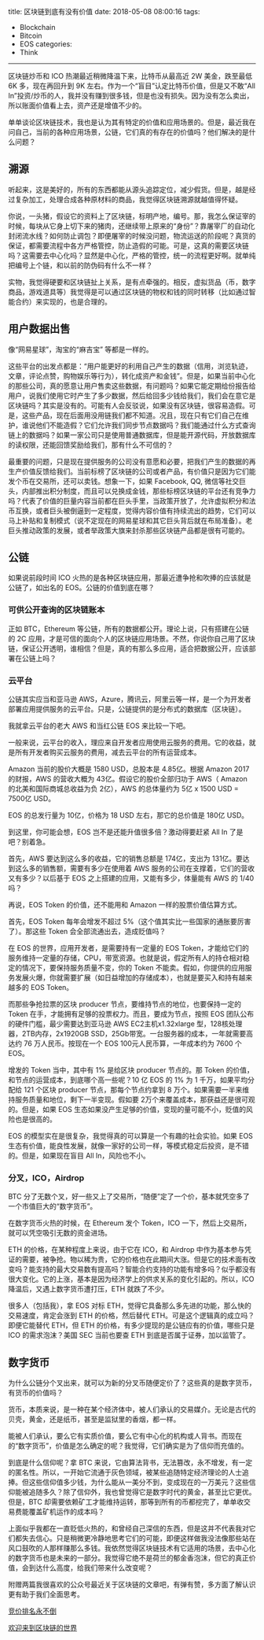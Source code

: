title: 区块链到底有没有价值
date: 2018-05-08 08:00:16
tags:
  - Blockchain
  - Bitcoin
  - EOS
categories:
  - Think
---

区块链炒币和 ICO 热潮最近稍微降温下来，比特币从最高近 2W 美金，跌至最低 6K 多，现在再回升到 9K 左右。作为一个“盲目”认定比特币价值，但是又不敢“All In”投资/炒币的人，我并没有赚到很多钱，但是也没有损失。因为没有怎么卖出，所以账面价值看上去，资产还是增值不少的。  

单单谈论区块链技术，我也是认为其有特定的价值和应用场景的。但是，最近我在问自己，当前的各种应用场景，公链，它们真的有存在的价值吗？他们解决的是什么问题？  


## 溯源

听起来，这是美好的，所有的东西都能从源头追踪定位，减少假货。但是，越是经过复杂加工，处理合成各种原材料的商品，我觉得区块链溯源就越值得怀疑。  

你说，一头猪，假设它的资料上了区块链，标明产地，编号。那，我怎么保证宰的时候，每块从它身上切下来的猪肉，还继续带上原来的“身份”？靠屠宰厂的自动化封闭流水线？如何防止调包？即便屠宰的时候没问题，物流运送的阶段呢？真货的保证，都需要流程中各方严格管控，防止造假的可能。可是，这真的需要区块链吗？这需要去中心化吗？显然是中心化，严格的管控，统一的流程更好啊。就单纯把编号上个链，和以前的防伪码有什么不一样？  

实物，我觉得硬要和区块链扯上关系，是有点牵强的。相反，虚拟货品（币，数字商品，游戏道具等）我觉得是可以通过区块链的物权和钱的同时转移（比如通过智能合约）来实现的，也是合理的。  


## 用户数据出售

像“网易星球”，淘宝的“麻吉宝” 等都是一样的。  

这些平台的出发点都是：“用户能更好的利用自己产生的数据（信用，浏览轨迹，文章，评论点赞，购物娱乐等行为），转化成资产和金钱”。但是，如果当前中心化的那些公司，真的愿意让用户售卖这些数据，有问题吗？如果它能定期给份报告给用户，说我们使用它时产生了多少数据，然后给回多少钱给我们，我们会在意它是区块链吗？其实是没有的。可能有人会反驳说，如果没有区块链，很容易造假。可是，这些产品，现在后面用没用链我们都不知道。况且，现在只有它们自己在维护，谁说他们不能造假？它们允许我们同步节点数据吗？我们能通过什么方式查询链上的数据吗？如果一家公司只是使用普通数据库，但是能开源代码，开放数据库的读权限，还能回馈奖励给我们，那有什么不可信的？  

最重要的问题，只是现在提供服务的公司没有意愿和必要，把我们产生的数据的再生产价值反馈给我们。当前标榜了区块链的公司或者产品，有价值只是因为它们能发个币在交易所，还可以卖钱。想象一下，如果 Facebook, QQ, 微信等社交巨头，内部推出积分制度，而且可以兑换成金钱，那些标榜区块链的平台还有竞争力吗？代表了价值的巨量内容当前都在巨头手里，当政策开放了，允许虚拟积分和法币互换，或者巨头被倒逼到一定程度，觉得内容价值有持续流出的趋势，它们可以马上补贴和复制模式（说不定现在的网易星球和其它巨头背后就在布局准备）。老巨头推动政策的发展，或者举政策大旗来封杀那些区块链产品都是很有可能的。  


## 公链

如果说前段时间 ICO 火热的是各种区块链应用，那最近遭争抢和吹捧的应该就是公链了，如出名的 EOS。公链的价值到底在哪？  


### 可供公开查询的区块链账本

正如 BTC，Ethereum 等公链，所有的数据都公开。理论上说，只有搭建在公链的 2C 应用，才是可信的面向个人的区块链应用场景。不然，你说你自己用了区块链，保证公开透明，谁相信？但是，真的有那么多应用，适合把数据公开，应该部署在公链上吗？  


### 云平台

公链其实应当和亚马逊 AWS，Azure，腾讯云，阿里云等一样，是一个为开发者部署应用提供服务的云平台。只是，公链提供的是分布式的数据库（区块链）。  

我就拿云平台的老大 AWS 和当红公链 EOS 来比较一下吧。  

一般来说，云平台的收入，理应来自开发者应用使用云服务的费用。它的收益，就是所有开发者购买云服务的费用，减去云平台的所有运营成本。  

Amazon 当前的股价大概是 1580 USD，总股本是 4.85亿。根据 Amazon 2017 的财报，AWS 的营收大概为 43亿。假设它的股价全部归功于 AWS（ Amazon 的北美和国际商城总收益为负 2亿），AWS 的总体量约为 5亿 x 1500 USD = 7500亿 USD。  

EOS 的总发行量为 10亿，价格为 18 USD 左右，那它的总价值是 180亿 USD。  

到这里，你可能会想，EOS 岂不是还能升值很多倍？激动得要赶紧 All In 了是吧？别着急。  

首先，AWS 要达到这么多的收益，它的销售总额是 174亿，支出为 131亿。要达到这么多的销售额，需要有多少在使用着 AWS 服务的公司在支撑着，它们的营收又有多少？以后基于 EOS 之上搭建的应用，又能有多少，体量能有 AWS 的 1/40 吗？  

再说，EOS Token 的价值，还不能用和 Amazon 一样的股票价值估算方式。  

首先，EOS Token 每年会增发不超过 5%（这个值其实比一些国家的通胀要厉害了）。那这些 Token 会全部流通出去，造成贬值吗？  

在 EOS 的世界，应用开发者，是需要持有一定量的 EOS Token，才能给它们的服务维持一定量的存储，CPU，带宽资源。也就是说，假定所有人的持仓相对稳定的情况下，要保持服务质量不变，你的 Token 不能卖。假如，你提供的应用服务发展火爆，你就需要扩展（如日益增加的存储成本），也就是要买入和持有越来越多的 EOS Token。  

而那些争抢拉票的区块 producer 节点，要维持节点的地位，也要保持一定的 Token 在手，才能拥有足够的投票权力。而且，要成为节点，按照 EOS 团队公布的硬件门槛，最少需要达到亚马逊 AWS EC2主机x1.32xlarge 型，128核处理器，2TB内存，2x1920GB SSD，25Gb带宽。一台服务器的成本，一年就需要高达约 76 万人民币。按现在一个 EOS 100元人民币算，一年成本约为 7600 个 EOS。  

增发的 Token 当中，其中有 1% 是给区块 producer 节点的。那 Token 的价值，和节点的运营成本，到底哪个高一些呢？10 亿 EOS 的 1% 为 1 千万，如果平均分配给 121 个区块 producer 节点，那每个节点约拿到 8 万个。如果需要一半来维持服务质量和地位，剩下一半变现。假如要 2万个来覆盖成本，那获益还是很可观的。但是，如果 EOS 生态如果没产生足够的价值，变现的量可能不小，贬值的风险也是很高的。  

EOS 的模型实在是很复杂，我觉得真的可以算是一个有趣的社会实验。如果 EOS 生态有价值，能良性发展，就像一家好的公司一样，等模式稳定后投资，是不错的。但是，如果现在盲目 All In，风险也不小。  


### 分叉，ICO，Airdrop

BTC 分了无数个叉，好一些又上了交易所，“随便”定了一个价，基本就凭空多了一个市值巨大的“数字货币”。  

在数字货币火热的时候，在 Ethereum 发个 Token，ICO 一下，然后上交易所，就可以凭空吸引无数的资金进场。  

ETH 的价格，在某种程度上来说，由于它在 ICO，和 Airdrop 中作为基本参与凭证的需要，被争抢。物以稀为贵，它的价格也在此期间大涨。但是它的技术面有改变吗？能支持的最大交易数有提高吗？智能合约支持的功能有增多吗？似乎都没有很大变化。它的上涨，基本是因为经济学上的供求关系的变化引起的。所以，ICO 降温后，又遇上数字货币遭打压，ETH 就跌了不少。  

很多人（包括我），拿 EOS 对标 ETH，觉得它具备那么多先进的功能，那么快的交易速度，肯定会涨到 ETH 的价格，然后替代 ETH。可是这个逻辑真的成立吗？即便它能替代 ETH，但 ETH 的价格，有多少提现的是公链应有的价值，哪些只是 ICO 的需求泡沫？美国 SEC 当前也要查 ETH 到底是否属于证券，加以监管了。  


## 数字货币

为什么公链分个叉出来，就可以为新的分叉币随便定价了？这些真的是数字货币，有货币的价值吗？  

货币，本质来说，是一种在某个经济体中，被人们承认的交易媒介。无论是古代的贝壳，黄金，还是纸币，甚至是监狱里的香烟，都一样。  

能被人们承认，要么它有实质价值，要么它有中心化的机构或人背书。而现在的“数字货币”，价值是怎么确定的呢？我觉得，它们确实是为了信仰而充值的。  

到底是什么信仰呢？拿 BTC 来说，它由算法背书，无法篡改，永不增发，有一定的匿名性。所以，一开始它流通于灰色领域，被某些追随特定经济理论的人士追捧。但这些信仰值多少钱，为什么能从一美分不到，变成现在的一万美元？这些信仰能被追随多久？除了信仰外，我也曾觉得它是数字时代的黄金，甚至比它更优。但是，BTC 却需要依赖矿工才能维持运转，那等到所有的币都挖完了，单单收交易费能覆盖矿机运作的成本吗？  

上面似乎我都在一直贬低火热的，和曾经自己深信的东西，但是这并不代表我对它们都失去信心。只是稍微更冷静地思考它们的可能，即便这样做我没法像那些站在风口鼓吹的人那样赚那么多钱。我依然觉得区块链技术有它适用的场景，去中心化的数字货币也是未来的一部分。我觉得它绝不是荷兰的郁金香泡沫，但它的真正价值，会到达什么高度，给我们带来什么改变呢？  

附赠两篇我很喜欢的公众号最近关于区块链的文章吧，有弹有赞，多方面了解认识更有助于我们全面思考。  

[竞价排名永不倒]: http://mp.weixin.qq.com/s?__biz=MzI0MjA1Mjg2Ng==&mid=2649867685&idx=1&sn=3ce18dc2f2d872bf56ea8238ac440188&chksm=f1075fc8c670d6de1dde354f7ce9c8fd125092591c1aa50e4b3618a5b4b2a332dd52dc4b8ec6&scene=21#wechat_redirect

[欢迎来到区块链的世界]: http://mp.weixin.qq.com/s?__biz=MzA3NDM0ODQwMw==&mid=2649827999&idx=1&sn=5374d71f1baa677ffe6805d36fac2af0&chksm=8704a883b07321953c6e713bb86a08ca546a18f661522bbbf89a8832fbdb897f82babdc7a11e&scene=21#wechat_redirect

[竞价排名永不倒][]  

[欢迎来到区块链的世界][]  
